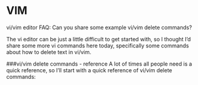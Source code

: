 # VIM

vi/vim editor FAQ: Can you share some example vi/vim delete commands?

The vi editor can be just a little difficult to get started with, so I thought I’d share some more vi commands here today, specifically some commands about how to delete text in vi/vim.

###vi/vim delete commands - reference
A lot of times all people need is a quick reference, so I’ll start with a quick reference of vi/vim delete commands: